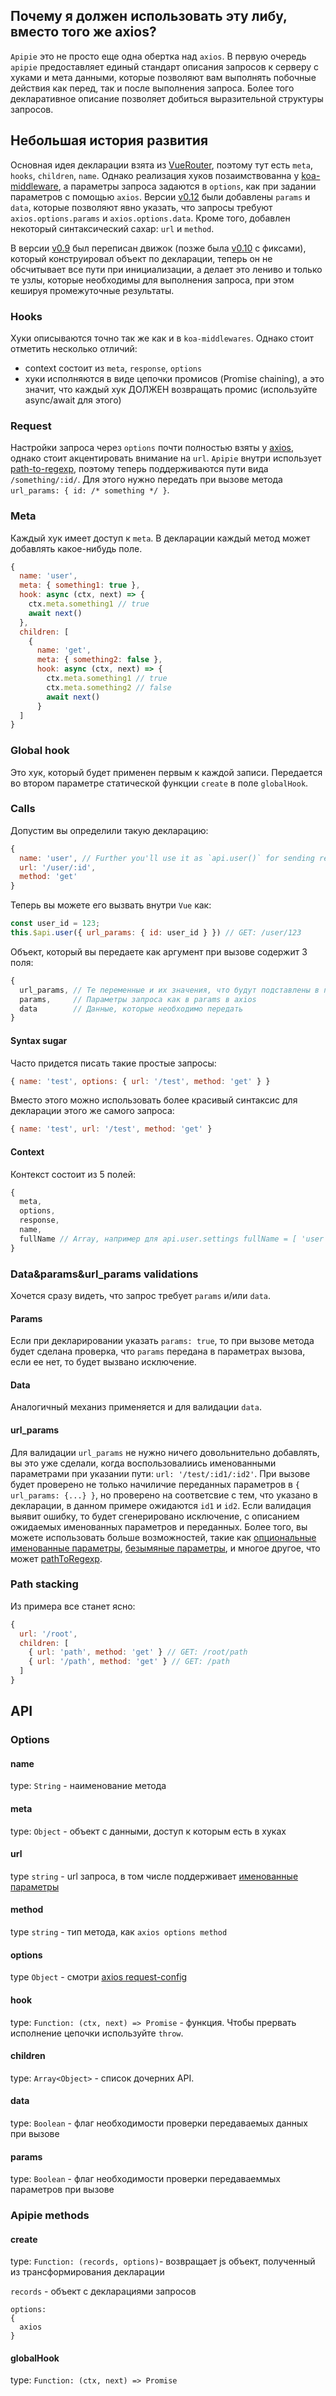 ## Почему я должен использовать эту либу, вместо того же axios?

`Apipie` это не просто еще одна обертка над `axios`. В первую очередь `apipie` предоставляет единый стандарт описания запросов к серверу с хуками и мета данными, которые позволяют вам выполнять побочные действия как перед, так и после выполнения запроса. Более того декларативное описание позволяет добиться выразительной структуры запросов.

## Небольшая история развития

Основная идея декларации взята из [VueRouter](https://router.vuejs.org/ru/essentials/getting-started.html), поэтому тут есть `meta`, `hooks`, `children`, `name`. Однако реализация хуков позаимствованна у [koa-middleware](https://github.com/koajs/koa#middleware), а параметры запроса задаются в `options`, как при задании параметров с помощью `axios`. Версии [v0.12](https://github.com/Fl0pZz/Apipie/releases/tag/v0.12.0) были добавлены `params` и `data`, которые позволяют явно указать, что запросы требуют `axios.options.params` и `axios.options.data`.
Кроме того, добавлен некоторый синтаксический сахар: `url` и `method`.

В версии [v0.9](https://github.com/Fl0pZz/Apipie/releases/tag/v0.9.0) был переписан движок (позже была [v0.10](https://github.com/Fl0pZz/Apipie/releases/tag/v0.10.0) с фиксами), который конструировал объект по декларации, теперь он не обсчитывает все пути при инициализации, а делает это лениво и только те узлы, которые необходимы для выполнения запроса, при этом кешируя промежуточные результаты.

### Hooks

Хуки описываются точно так же как и в `koa-middlewares`. Однако стоит отметить несколько отличий:
* context состоит из `meta`, `response`, `options`
* хуки исполняются в виде цепочки промисов (Promise chaining), а это значит, что каждый хук ДОЛЖЕН возвращать промис (используйте async/await для этого)

### Request

Настройки запроса через `options` почти полностью взяты у [axios](https://github.com/mzabriskie/axios#request-config), однако стоит акцентировать внимание на `url`. `Apipie` внутри использует [path-to-regexp](https://github.com/pillarjs/path-to-regexp), поэтому теперь поддерживаются пути вида `/something/:id/`. Для этого нужно передать при вызове метода `url_params: { id: /* something */ }`.

### Meta

Каждый хук имеет доступ к `meta`. В декларации каждый метод может добавлять какое-нибудь поле.
```js
{
  name: 'user',
  meta: { something1: true },
  hook: async (ctx, next) => { 
    ctx.meta.something1 // true
    await next()
  },
  children: [
    { 
      name: 'get',
      meta: { something2: false },
      hook: async (ctx, next) => {
        ctx.meta.something1 // true
        ctx.meta.something2 // false
        await next()
      }
  ]
}
```

### Global hook

Это хук, который будет применен первым к каждой записи. Передается во втором параметре статической функции `create` в поле `globalHook`.

### Calls

Допустим вы определили такую декларацию:
```js
{ 
  name: 'user', // Further you'll use it as `api.user()` for sending request
  url: '/user/:id',
  method: 'get'
}
```
Теперь вы можете его вызвать внутри `Vue` как:
```js
const user_id = 123;
this.$api.user({ url_params: { id: user_id } }) // GET: /user/123
```

Объект, который вы передаете как аргумент при вызове содержит 3 поля:
```js
{
  url_params, // Те переменные и их значения, что будут подставлены в путь
  params,     // Параметры запроса как в params в axios
  data        // Данные, которые необходимо передать
}
```

#### Syntax sugar

Часто придется писать такие простые запросы:
```js
{ name: 'test', options: { url: '/test', method: 'get' } }
```

Вместо этого можно использовать более красивый синтаксис для декларации этого же самого запроса:
```js
{ name: 'test', url: '/test', method: 'get' }
```

#### Context

Контекст состоит из 5 полей:
```js
{
  meta,
  options,
  response,
  name,
  fullName // Array, например для api.user.settings fullName = [ 'user', 'settings' ]
}
```

### Data&params&url_params validations

Хочется сразу видеть, что запрос требует `params` и/или `data`.

#### Params

Если при декларировании указать `params: true`, то при вызове метода будет сделана проверка, что `params` передана в параметрах вызова, если ее нет, то будет вызвано исключение.

#### Data

Аналогичный механиз применяется и для валидации `data`.

#### url_params

Для валидации `url_params` не нужно ничего довольнительно добавлять, вы это уже сделали, когда воспользовалиись именованными параметрами при указании пути: `url: '/test/:id1/:id2'`. При вызове будет проверено не только начиличие переданных параметров в `{ url_params: {...} }`, но проверено на соответсвие с тем, что указано в декларации, в данном примере ожидаются `id1` и `id2`. Если валидация выявит ошибку, то будет сгенерировано исключение, с описанием ожидаемых именованных параметров и переданных. Более того, вы можете использовать больше возможностей, такие как [опциональные именованные параметры](https://github.com/pillarjs/path-to-regexp#optional), [безымяные параметры](https://github.com/pillarjs/path-to-regexp#unnamed-parameters), и многое другое, что может [pathToRegexp](https://github.com/pillarjs/path-to-regexp).

### Path stacking

Из примера все станет ясно:
```js
{
  url: '/root',
  children: [
    { url: 'path', method: 'get' } // GET: /root/path
    { url: '/path', method: 'get' } // GET: /path
  ]
}
```

## API

### Options

#### name

type: `String` - наименование метода

#### meta

type: `Object` - объект с данными, доступ к которым есть в хуках

#### url

type `string` - url запроса, в том числе поддерживает [именованные параметры](https://github.com/pillarjs/path-to-regexp#named-parameters)

#### method

type `string` - тип метода, как `axios options method`

#### options

type `Object` - смотри [axios request-config](https://github.com/mzabriskie/axios#request-config)

#### hook

type: `Function: (ctx, next) => Promise` - функция. Чтобы прервать исполнение цепочки используйте `throw`.

#### children

type: `Array<Object>` - список дочерних API.

#### data

type: `Boolean` - флаг необходимости проверки передаваемых данных при вызове

#### params

type: `Boolean` - флаг необходимости проверки передаваеммых параметров при вызове

### Apipie methods

#### create

type: `Function: (records, options)`- возвращает js объект, полученный из трансформирования декларации

`records` - объект с декларациями запросов

```
options: 
{
  axios
}
```

#### globalHook

type: `Function: (ctx, next) => Promise`
